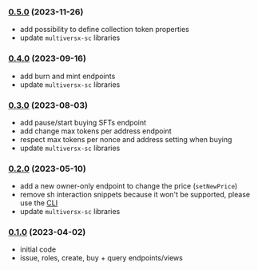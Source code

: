### [0.5.0](https://github.com/ElvenTools/elven-tools-sft-smart-contract/releases/tag/v0.4.0) (2023-11-26)
- add possibility to define collection token properties
- update `multiversx-sc` libraries

### [0.4.0](https://github.com/ElvenTools/elven-tools-sft-smart-contract/releases/tag/v0.4.0) (2023-09-16)
- add burn and mint endpoints
- update `multiversx-sc` libraries

### [0.3.0](https://github.com/ElvenTools/elven-tools-sft-smart-contract/releases/tag/v0.3.0) (2023-08-03)
- add pause/start buying SFTs endpoint
- add change max tokens per address endpoint
- respect max tokens per nonce and address setting when buying
- update `multiversx-sc` libraries

### [0.2.0](https://github.com/ElvenTools/elven-tools-sft-smart-contract/releases/tag/v0.2.0) (2023-05-10)
- add a new owner-only endpoint to change the price (`setNewPrice`)
- remove sh interaction snippets because it won't be supported, please use the [CLI](https://www.npmjs.com/package/elven-tools)
- update `multiversx-sc` libraries

### [0.1.0](https://github.com/ElvenTools/elven-tools-sft-smart-contract/releases/tag/v0.1.0) (2023-04-02)
- initial code
- issue, roles, create, buy + query endpoints/views
